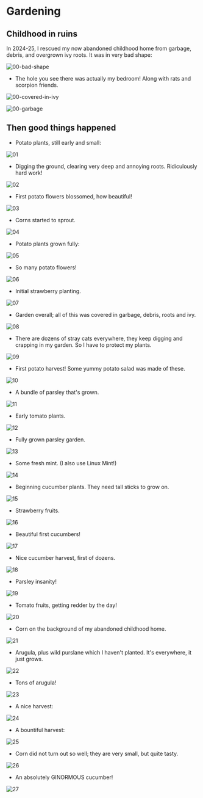# Gardening

## Childhood in ruins

In 2024-25, I rescued my now abandoned childhood home from garbage, debris,
and overgrown ivy roots. It was in very bad shape:

![00-bad-shape](00-bad-shape.jpg)

- The hole you see there was actually my bedroom! Along with rats and scorpion friends.

![00-covered-in-ivy](00-covered-in-ivy.jpg)

![00-garbage](00-garbage.jpg)

## Then good things happened

- Potato plants, still early and small:

![01](01-potato-small.jpg)

- Digging the ground, clearing very deep and annoying roots. Ridiculously hard work!

![02](02-digging-clearing-roots.jpg)

- First potato flowers blossomed, how beautiful!

![03](03-potato-flower.jpg)

- Corns started to sprout.

![04](04-corn-sprouts.jpg)

- Potato plants grown fully:

![05](05-potato-fully-grown.jpg)

- So many potato flowers!

![06](06-potato-flowers.jpg)

- Initial strawberry planting.

![07](07-strawberry-initial.jpg)

- Garden overall; all of this was covered in garbage, debris, roots and ivy.

![08](08-garden-overall.jpg)

- There are dozens of stray cats everywhere, they keep digging and crapping in my garden.
  So I have to protect my plants.

![09](09-protect-strawberries-from-cats.jpg)

- First potato harvest! Some yummy potato salad was made of these.

![10](10-potato-harvest.jpg)

- A bundle of parsley that's grown.

![11](11-parsley-bundle.jpg)

- Early tomato plants.

![12](12-early-tomato-plants.jpg)

- Fully grown parsley garden.

![13](13-parsley-fully-grown.jpg)

- Some fresh mint. (I also use Linux Mint!)

![14](14-mint.jpg)

- Beginning cucumber plants. They need tall sticks to grow on.

![15](15-cucumber-beginning.jpg)

- Strawberry fruits.

![16](16-strawberry-fruit.jpg)

- Beautiful first cucumbers!

![17](17-cucumber-beautiful.jpg)

- Nice cucumber harvest, first of dozens.

![18](18-cucumber-harvest.jpg)

- Parsley insanity!

![19](19-parsley-insanity.jpg)

- Tomato fruits, getting redder by the day!

![20](20-tomato-fruits.jpg)

- Corn on the background of my abandoned childhood home.

![21](21-corn-on-abandoned-childhood-home.jpg)

- Arugula, plus wild purslane which I haven't planted. It's everywhere, it just grows.

![22](22-arugula-wild-purslane.jpg)

- Tons of arugula!

![23](23-lots-of-arugula.jpg)

- A nice harvest:

![24](24-tomato-cucumber-strawberry-harvest.jpg)

- A bountiful harvest:

![25](25-mint-parsley-tomato-cucumber-harvest.jpg)

- Corn did not turn out so well; they are very small, but quite tasty.

![26](26-corn-harvest.jpg)

- An absolutely GINORMOUS cucumber!

![27](27-ginormous-cucumber.jpg)
